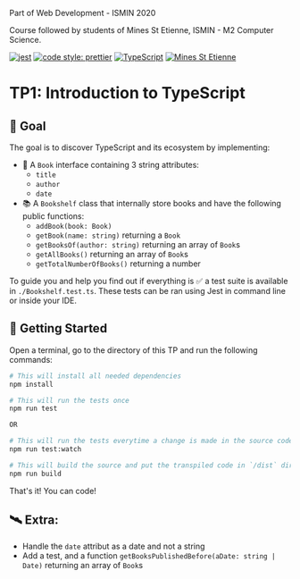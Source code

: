 Part of Web Development - ISMIN 2020

Course followed by students of Mines St Etienne, ISMIN - M2 Computer Science.

[![jest](https://jestjs.io/img/jest-badge.svg)](https://github.com/facebook/jest)
[![code style: prettier](https://img.shields.io/badge/code_style-prettier-ff69b4.svg?style=flat-square)](https://github.com/prettier/prettier)
[![TypeScript](https://badges.frapsoft.com/typescript/love/typescript.png?v=101)](https://github.com/ellerbrock/typescript-badges/)
[![Mines St Etienne](./logo.png)](https://www.mines-stetienne.fr/)

# TP1: Introduction to TypeScript

## 📝 Goal

The goal is to discover TypeScript and its ecosystem by implementing:

- 📙 A `Book` interface containing 3 string attributes:
  - `title`
  - `author`
  - `date`
- 📚 A `Bookshelf` class that internally store books and have the following public functions:
  - `addBook(book: Book)`
  - `getBook(name: string)` returning a `Book`
  - `getBooksOf(author: string)` returning an array of `Book`s
  - `getAllBooks()` returning an array of `Book`s
  - `getTotalNumberOfBooks()` returning a number

To guide you and help you find out if everything is ✅ a test suite is available in `./Bookshelf.test.ts`.
These tests can be ran using Jest in command line or inside your IDE.

## 🚀 Getting Started

Open a terminal, go to the directory of this TP and run the following commands:

```sh
# This will install all needed dependencies
npm install

# This will run the tests once
npm run test

OR

# This will run the tests everytime a change is made in the source code
npm run test:watch

# This will build the source and put the transpiled code in `/dist` directory
npm run build
```

That's it! You can code!

## 🛰 Extra:

- Handle the `date` attribut as a date and not a string
- Add a test, and a function `getBooksPublishedBefore(aDate: string | Date)` returning an array of `Book`s
